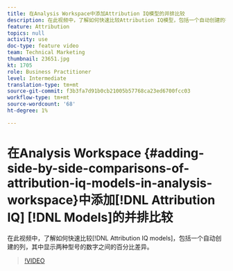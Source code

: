 ```yaml
---
title: 在Analysis Workspace中添加Attribution IQ模型的并排比较
description: 在此视频中，了解如何快速比较Attribution IQ模型，包括一个自动创建的列，其中显示两个模型数字之间的百分比差异。
feature: Attribution
topics: null
activity: use
doc-type: feature video
team: Technical Marketing
thumbnail: 23651.jpg
kt: 1705
role: Business Practitioner
level: Intermediate
translation-type: tm+mt
source-git-commit: f3b3fa7d91b0cb21005b57768ca23ed6700fcc03
workflow-type: tm+mt
source-wordcount: '68'
ht-degree: 1%

---
```



# 在Analysis Workspace {#adding-side-by-side-comparisons-of-attribution-iq-models-in-analysis-workspace}中添加[!DNL Attribution IQ] [!DNL Models]的并排比较

在此视频中，了解如何快速比较[!DNL Attribution IQ models]，包括一个自动创建的列，其中显示两种型号的数字之间的百分比差异。

>[!VIDEO](https://video.tv.adobe.com/v/23651/?quality=12)
